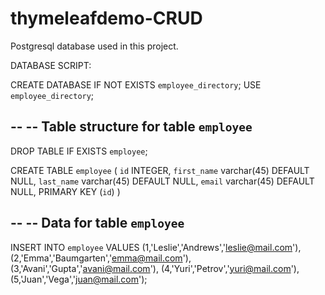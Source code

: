 # thymeleafdemo-CRUD
Postgresql database used in this project.

DATABASE SCRIPT:


CREATE DATABASE  IF NOT EXISTS `employee_directory`;
USE `employee_directory`;

--
-- Table structure for table `employee`
--

DROP TABLE IF EXISTS `employee`;

CREATE TABLE `employee` (
  `id` INTEGER,
  `first_name` varchar(45) DEFAULT NULL,
  `last_name` varchar(45) DEFAULT NULL,
  `email` varchar(45) DEFAULT NULL,
  PRIMARY KEY (`id`)
)

--
-- Data for table `employee`
--

INSERT INTO `employee` VALUES 
	(1,'Leslie','Andrews','leslie@mail.com'),
	(2,'Emma','Baumgarten','emma@mail.com'),
	(3,'Avani','Gupta','avani@mail.com'),
	(4,'Yuri','Petrov','yuri@mail.com'),
	(5,'Juan','Vega','juan@mail.com');

